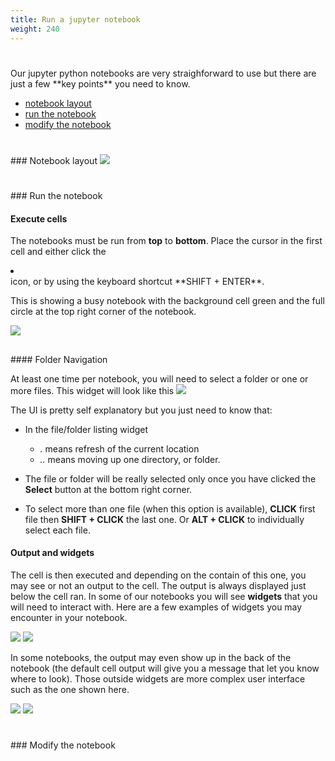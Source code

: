 ```yaml
---
title: Run a jupyter notebook
weight: 240
---
```


<h1 id='top'></a></h1>
Our jupyter python notebooks are very straighforward to use but there are just a few **key points** you need to know.

 * <a href='#notebook_layout'>notebook layout</a>
 * <a href='#run_the_notebook'>run the notebook</a>
 * <a href='#modify_the_notebook'>modify the notebook</a>

<h1 id='notebook_layout'></h1>
### <a href='#top' class='fa fa-arrow-up'></a> Notebook layout

<img src='/tutorial/how_to_run_notebooks/images/notebook_legend.png' />

<h1 id='run_the_notebook'></h1>
### <a href='#top' class='fa fa-arrow-up'></a> Run the notebook

#### Execute cells

The notebooks must be run from **top** to **bottom**. Place the cursor in the first cell and either click the
<li class='fa fa-step-forward'></li> icon, or by using the keyboard shortcut **SHIFT + ENTER**.

This is showing a busy notebook with the background cell green and the full circle at the top right corner of the notebook.

<img src='/tutorial/how_to_run_notebooks/images/busy_notebook.png' />

<h2 id='folder_navigation'></h2>
#### Folder Navigation

At least one time per notebook, you will need to select a folder or one or more files. This widget will look like this
<img src='/tutorial/how_to_run_notebooks/images/file_folder_browser.png' />

The UI is pretty self explanatory but you just need to know that:

 * In the file/folder listing widget

    * *.* means refresh of the current location
    * *..* means moving up one directory, or folder.

 * The file or folder will be really selected only once you have clicked the **Select**
button at the bottom right corner.

 * To select more than one file (when this option is available), **CLICK** first file then **SHIFT + CLICK**
 the last one. Or **ALT + CLICK** to individually select each file.

#### Output and widgets

The cell is then executed and depending on the contain of this one, you may see or not an output to the cell.
The output is always displayed just below the cell ran. In some of our notebooks you will see **widgets** that you will
need to interact with. Here are a few examples of widgets you may encounter in your notebook.

<img src='/tutorial/how_to_run_notebooks/images/widget_1.png' />
<img src='/tutorial/how_to_run_notebooks/images/widget_2.png' />

In some notebooks, the output may even show up in the back of the notebook (the default cell output will give you a
message that let you know where to look). Those outside widgets are more complex user interface such as the one shown
here.

<img src='/tutorial/how_to_run_notebooks/images/widget_3.png' />

<img src='/tutorial/how_to_run_notebooks/images/do_not_rerun_modified_cell.gif' />

<h1 id='modify_the_notebook'></h1>
### <a href='#top' class='fa fa-arrow-up'></a> Modify the notebook
